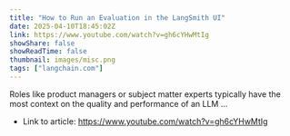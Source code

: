 ```yaml
---
title: "How to Run an Evaluation in the LangSmith UI"
date: 2025-04-10T18:45:02Z
link: https://www.youtube.com/watch?v=gh6cYHwMtIg
showShare: false
showReadTime: false
thumbnail: images/misc.png
tags: ["langchain.com"]
---
```

Roles like product managers or subject matter experts typically have the most context on the quality and performance of an LLM ...

- Link to article: https://www.youtube.com/watch?v=gh6cYHwMtIg